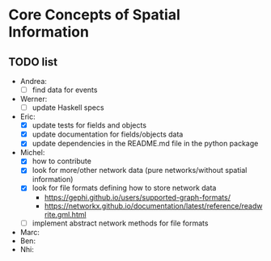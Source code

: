 Core Concepts of Spatial Information
=============================================

TODO list
---------
- Andrea:
  - [ ] find data for events
- Werner:
  - [ ] update Haskell specs
- Eric:
  - [x] update tests for fields and objects
  - [x] update documentation for fields/objects data
  - [x] update dependencies in the README.md file in the python package
- Michel:
  - [x] how to contribute
  - [x] look for more/other network data (pure networks/without spatial information)
  - [x] look for file formats defining how to store network data
    - https://gephi.github.io/users/supported-graph-formats/
    - https://networkx.github.io/documentation/latest/reference/readwrite.gml.html
  - [ ] implement abstract network methods for file formats
- Marc:
- Ben:
- Nhi:
